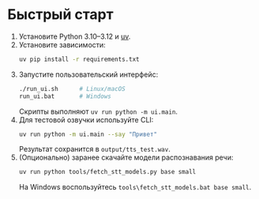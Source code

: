 # Быстрый старт

1. Установите Python 3.10–3.12 и [uv](https://docs.astral.sh/uv/).
2. Установите зависимости:
   ```bash
   uv pip install -r requirements.txt
   ```
3. Запустите пользовательский интерфейс:
   ```bash
   ./run_ui.sh      # Linux/macOS
   run_ui.bat       # Windows
   ```
   Скрипты выполняют `uv run python -m ui.main`.
4. Для тестовой озвучки используйте CLI:
   ```bash
   uv run python -m ui.main --say "Привет"
   ```
   Результат сохранится в `output/tts_test.wav`.
5. (Опционально) заранее скачайте модели распознавания речи:
   ```bash
   uv run python tools/fetch_stt_models.py base small
   ```
   На Windows воспользуйтесь `tools\fetch_stt_models.bat base small`.
